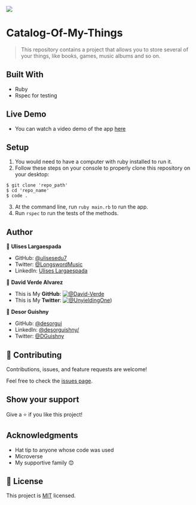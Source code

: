 ![](https://img.shields.io/badge/Microverse-blueviolet)
# Catalog-Of-My-Things

> This repository contains a project that allows you to store several of your things, like books, games, music albums and so on. 

## Built With

- Ruby
- Rspec for testing

## Live Demo

- You can watch a video demo of the app [here]()

## Setup

1. You would need to have a computer with ruby installed to run it.
2. Follow these steps on your console to properly clone this repository on your desktop:

```
$ git clone 'repo_path'
$ cd 'repo_name'
$ code .
```

3. At the command line, run `ruby main.rb` to run the app.
4. Run `rspec` to run the tests of the methods.

## Author

👤 **Ulises Largaespada**

- GitHub: [@ulisesedu7](https://github.com/ulisesedu7)
- Twitter: [@LongswordMusic](https://twitter.com/LongswordMusic)
- LinkedIn: [Ulises Largaespada](https://www.linkedin.com/in/ulises-largaespada-45570b1a4/)

👤 **David Verde Alvarez** 

- This is My **GitHub**: [![@David-Verde](https://img.shields.io/github/followers/David-Verde?label=David&style=social)](https://github.com/David-Verde) 
- This is My **Twitter**: [![@UnyieldingOne](https://img.shields.io/twitter/follow/omarramoun?label=David16&style=social)](https://twitter.com/UnyieldingOne))

👤 **Desor Guishny**

- GitHub: [@desorgui](https://github.com/desorgui "Desor's GitHub profile") 
- LinkedIn: [@desorguishny/](https://www.linkedin.com/in/desorguishny/ "Desor's Linkedin profile") 
- Twitter: [@DGuishny](https://twitter.com/DGuishny "Desor's Twitter profile")

## 🤝 Contributing

Contributions, issues, and feature requests are welcome!

Feel free to check the [issues page](../../issues/).

## Show your support

Give a ⭐️ if you like this project!

## Acknowledgments

- Hat tip to anyone whose code was used
- Microverse
- My supportive family 😊

## 📝 License

This project is [MIT](./LICENSE) licensed.